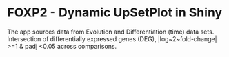 # FOXP2 - Dynamic UpSetPlot in Shiny

The app sources data from Evolution and Differentiation (time) data sets. Intersection of differentially expressed genes (DEG), |log~2~fold-change| >=1 & padj <0.05 across comparisons.

 


